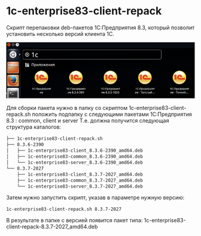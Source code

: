 # 1c-enterprise83-client-repack

Скрипт перепаковки deb-пакетов 1С:Предприятия 8.3, который позволит установить несколько версий клиента 1С.

![Скрин 1c-enterprise83-client-repack](/img/menu.png?raw=true "Скрин 1c-enterprise83-client-repack")

Для сборки пакета нужно в папку со скриптом 1c-enterprise83-client-repack.sh положить подпапку с следующими пакетами 1С:Предприятия 8.3 : common, client и server
Т.е. должна получится следующая структура каталогов:

    ├── 1c-enterprise83-client-repack.sh
    ├── 8.3.6-2390
    │   ├── 1c-enterprise83-client_8.3.6-2390_amd64.deb
    │   ├── 1c-enterprise83-common_8.3.6-2390_amd64.deb
    │   └── 1c-enterprise83-server_8.3.6-2390_amd64.deb
    └── 8.3.7-2027
        ├── 1c-enterprise83-client_8.3.7-2027_amd64.deb
        ├── 1c-enterprise83-common_8.3.7-2027_amd64.deb
        └── 1c-enterprise83-server_8.3.7-2027_amd64.deb

Затем нужно запустить скрипт, указав в параметре нужную версию:

    1c-enterprise83-client-repack.sh 8.3.7-2027

В результате в папке с версией появится пакет типа:
1c-enterprise83-client-repack-8.3.7-2027_amd64.deb
